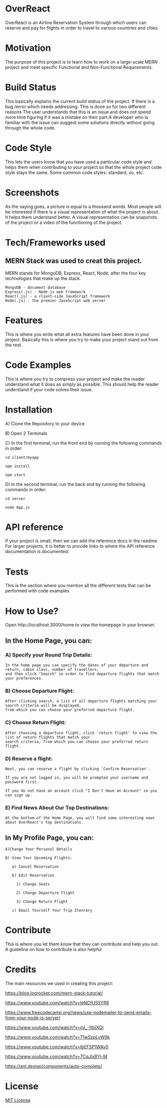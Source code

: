 # **OverReact**

OverReact is an Airline Reservation System through which users can reserve and pay for flights in order to travel to various countries and cities.

# Motivation
The purpose of this project is to learn how to work on a large-scale MERN project and meet specific Functional and Non-Functional Requirements.

# **Build Status**
This basically explains the current build status of the project. If there is a bug /error which needs addressing. This is done so for two different reasons The user understands that this is an issue and does not spend more time figuring if it was a mistake on their part.A developer who is familiar with the issue can suggest some solutions directly without going through the whole code.

# **Code Style**
This lets the users know that you have used a particular code style and helps them when contributing to your project so that the whole project code style stays the same. Some common code styles: standard, xo, etc.

# **Screenshots**
As the saying goes, a picture is equal to a thousand words. Most people will be interested if there is a visual representation of what the project is about. It helps them understand better. A visual representation can be snapshots of the project or a video of the functioning of the project.

# **Tech/Frameworks used**
## MERN Stack was used to creat this project.
MERN stands for MongoDB, Express, React, Node, after the four key technologies that make up the stack.

    MongoDB - document database
    Express(.js) - Node.js web framework
    React(.js) - a client-side JavaScript framework
    Node(.js) - the premier JavaScript web server

# **Features**
This is where you write what all extra features have been done in your project. Basically this is where you try to make your project stand out from the rest.

# **Code Examples**
This is where you try to compress your project and make the reader understand what it does as simply as possible. This should help the reader understand if your code solves their issue.

# **Installation**

A) Clone the Repository to your device

B) Open 2 Terminals

C) In the first terminal, run the front end by running the following commands in order:

```
cd client/myapp 
```

```
npm install
```

```
npm start
```

D) In the second terminal, run the back end by running the following commands in order:

```
cd server 
```


```
node App.js
```



# **API reference**
If your project is small, then we can add the reference docs in the readme. For larger projects, it is better to provide links to where the API reference documentation is documented.

# **Tests**
This is the section where you mention all the different tests that can be performed with code examples

# **How to Use?**

Open http://localhost:3000/home to view the homepage in your browser.

## In the Home Page, you can:

  ### A) Specify your Round Trip Details: 
    In the home page you can specify the dates of your departure and return, cabin class, number of travellers,
    and then click "Search" in order to find departure flights that match your preferences.

  ### B) Choose Departure Flight: 
    After clicking search, a list of all departure flights matching your search criteria will be displayed,
    from which you can choose your preferred departure flight. 

  ### C) Choose Return Flight: 
    After choosing a departure flight, click 'return flight' to view the list of return flights that match your
    search criteria, from which you can choose your preferred return flight.

  ### D) Reserve a flight: 
    Next, you can reserve a flight by clicking 'Confirm Reservation'.

    If you are not logged in, you will be prompted your username and password first.

    If you do not have an account click "I Don't Have an Account" so you can sign up.
    
  ### E) Find News About Our Top Destinations:
    At the bottom of the Home Page, you will find some interesting news about OverReact's top destinations.

  ## In My Profile Page, you can:

    A)Change Your Personal Details

    B) View Your Upcoming Flights:

       a) Cancel Reservation

       b) Edit Reservation 

         1) Change Seats

         2) Change Departure Flight

         3) Change Return Flight

       c) Email Yourself Your Trip Itenrary



# **Contribute**
This is where you let them know that they can contribute and help you out. A guideline on how to contribute is also helpful

# **Credits**

The main resources we used in creating this project:

  https://blog.logrocket.com/mern-stack-tutorial/

  https://www.youtube.com/watch?v=leNCfU5SYR8

  https://www.freecodecamp.org/news/use-nodemailer-to-send-emails-from-your-node-js-server/

  https://www.youtube.com/watch?v=mI_-1tbIXQI

  https://www.youtube.com/watch?v=71wSzpLyW9k

  https://www.youtube.com/watch?v=lbEFSP1WAv0

  https://www.youtube.com/watch?v=7CqJlxBYj-M

  https://ant.design/components/auto-complete/

# **License**
  [MIT License](LICENSE)
